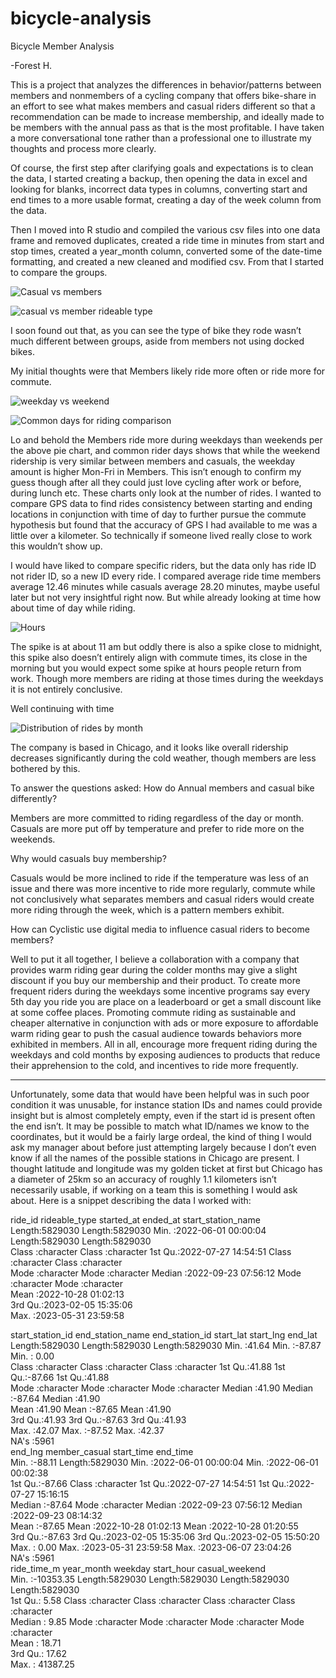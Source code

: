 # bicycle-analysis
Bicycle Member Analysis

-Forest H.

This is a project that analyzes the differences in behavior/patterns between members and nonmembers of a cycling company that offers bike-share in an effort to see what makes members and casual riders different so that a recommendation can be made to increase membership, and ideally made to be members with the annual pass as that is the most profitable. I have taken a more conversational tone rather than a professional one to illustrate my thoughts and process more clearly.

Of course, the first step after clarifying goals and expectations is to clean the data, I started creating a backup, then opening the data in excel and looking for blanks, incorrect data types in columns, converting start and end times to a more usable format, creating a day of the week column from the data. 

Then I moved into R studio and compiled the various csv files into one data frame and removed duplicates, created a ride time in minutes from start and stop times, created a year_month column, converted some of the date-time formatting, and created a new cleaned and modified csv. From that I started to compare the groups.

 ![Casual vs members](https://github.com/FAH-Repository/bicycle-analysis/assets/120598323/8bdc41f8-4d5a-47dc-86b4-5af726a17159)

 ![casual vs member rideable type](https://github.com/FAH-Repository/bicycle-analysis/assets/120598323/9975feff-42d9-4b08-8a9b-e83f871cad70)


I soon found out that, as you can see the type of bike they rode wasn’t much different between groups, aside from members not using docked bikes.

My initial thoughts were that Members likely ride more often or ride more for commute. 
 
![weekday vs weekend](https://github.com/FAH-Repository/bicycle-analysis/assets/120598323/e61bb48f-40f2-4778-b90a-85585bf607dd)

 ![Common days for riding comparison](https://github.com/FAH-Repository/bicycle-analysis/assets/120598323/fc28a10f-9a77-443e-8e5f-1aeaf2bc769b)


Lo and behold the Members ride more during weekdays than weekends per the above pie chart, and common rider days shows that while the weekend ridership is very similar between members and casuals, the weekday amount is higher Mon-Fri in Members. This isn’t enough to confirm my guess though after all they could just love cycling after work or before, during lunch etc. These charts only look at the number of rides.
I wanted to compare GPS data to find rides consistency between starting and ending locations in conjunction with time of day to further pursue the commute hypothesis but found that the accuracy of GPS I had available to me was a little over a kilometer. So technically if someone lived really close to work this wouldn’t show up. 

I would have liked to compare specific riders, but the data only has ride ID not rider ID, so a new ID every ride. I compared average ride time members average 12.46 minutes while casuals average 28.20 minutes, maybe useful later but not very insightful right now. But while already looking at time how about time of day while riding.

 ![Hours](https://github.com/FAH-Repository/bicycle-analysis/assets/120598323/3c0a3804-2fac-4d60-b5df-cfc98f01729b)

 
The spike is at about 11 am but oddly there is also a spike close to midnight, this spike also doesn’t entirely align with commute times, its close in the morning but you would expect some spike at hours people return from work. Though more members are riding at those times during the weekdays it is not entirely conclusive.  

Well continuing with time  

![Distribution of rides by month](https://github.com/FAH-Repository/bicycle-analysis/assets/120598323/2f65f4a8-2c39-435d-9f8e-c801277bbcba)


The company is based in Chicago, and it looks like overall ridership decreases significantly during the cold weather, though members are less bothered by this.

To answer the questions asked:
How do Annual members and casual bike differently?

Members are more committed to riding regardless of the day or month. Casuals are more put off by temperature and prefer to ride more on the weekends.


Why would casuals buy membership?

Casuals would be more inclined to ride if the temperature was less of an issue and there was more incentive to ride more regularly, commute while not conclusively what separates members and casual riders would create more riding through the week, which is a pattern members exhibit.


How can Cyclistic use digital media to influence casual riders to become members?

Well to put it all together, I believe a collaboration with a company that provides warm riding gear during the colder months may give a slight discount if you buy our membership and their product. To create more frequent riders during the weekdays some incentive programs say every 5th day you ride you are place on a leaderboard or get a small discount like at some coffee places. Promoting commute riding as sustainable and cheaper alternative in conjunction with ads or more exposure to affordable warm riding gear to push the casual audience towards behaviors more exhibited in members. All in all, encourage more frequent riding during the weekdays and cold months by exposing audiences to products that reduce their apprehension to the cold, and incentives to ride more frequently.

**********************************************

Unfortunately, some data that would have been helpful was in such poor condition it was unusable, for instance station IDs and names could provide insight but is almost completely empty, even if the start id is present often the end isn’t. It may be possible to match what ID/names we know to the coordinates, but it would be a fairly large ordeal, the kind of thing I would ask my manager about before just attempting largely because I don’t even know if all the names of the possible stations in Chicago are present. I thought latitude and longitude was my golden ticket at first but Chicago has a diameter of 25km so an accuracy of roughly 1.1 kilometers isn’t necessarily usable, if working on a team this is something I would ask about.
Here is a snippet describing the data I worked with:

   ride_id          rideable_type        started_at                    ended_at         start_station_name
 Length:5829030     Length:5829030     Min.   :2022-06-01 00:00:04   Length:5829030     Length:5829030    
 Class :character   Class :character   1st Qu.:2022-07-27 14:54:51   Class :character   Class :character  
 Mode  :character   Mode  :character   Median :2022-09-23 07:56:12   Mode  :character   Mode  :character  
                                       Mean   :2022-10-28 01:02:13                                        
                                       3rd Qu.:2023-02-05 15:35:06                                        
                                       Max.   :2023-05-31 23:59:58                                        
                                                                                                          
 start_station_id   end_station_name   end_station_id       start_lat       start_lng         end_lat     
 Length:5829030     Length:5829030     Length:5829030     Min.   :41.64   Min.   :-87.87   Min.   : 0.00  
 Class :character   Class :character   Class :character   1st Qu.:41.88   1st Qu.:-87.66   1st Qu.:41.88  
 Mode  :character   Mode  :character   Mode  :character   Median :41.90   Median :-87.64   Median :41.90  
                                                          Mean   :41.90   Mean   :-87.65   Mean   :41.90  
                                                          3rd Qu.:41.93   3rd Qu.:-87.63   3rd Qu.:41.93  
                                                          Max.   :42.07   Max.   :-87.52   Max.   :42.37  
                                                                                           NA's   :5961   
    end_lng       member_casual        start_time                     end_time                  
 Min.   :-88.11   Length:5829030     Min.   :2022-06-01 00:00:04   Min.   :2022-06-01 00:02:38  
 1st Qu.:-87.66   Class :character   1st Qu.:2022-07-27 14:54:51   1st Qu.:2022-07-27 15:16:15  
 Median :-87.64   Mode  :character   Median :2022-09-23 07:56:12   Median :2022-09-23 08:14:32  
 Mean   :-87.65                      Mean   :2022-10-28 01:02:13   Mean   :2022-10-28 01:20:55  
 3rd Qu.:-87.63                      3rd Qu.:2023-02-05 15:35:06   3rd Qu.:2023-02-05 15:50:20  
 Max.   :  0.00                      Max.   :2023-05-31 23:59:58   Max.   :2023-06-07 23:04:26  
 NA's   :5961                                                                                   
  ride_time_m         year_month          weekday           start_hour        casual_weekend    
 Min.   :-10353.35   Length:5829030     Length:5829030     Length:5829030     Length:5829030    
 1st Qu.:     5.58   Class :character   Class :character   Class :character   Class :character  
 Median :     9.85   Mode  :character   Mode  :character   Mode  :character   Mode  :character  
 Mean   :    18.71                                                                              
 3rd Qu.:    17.62                                                                              
 Max.   : 41387.25  
















